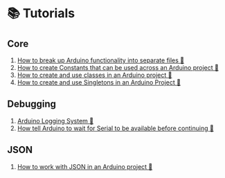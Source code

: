 # 📚 Tutorials

## Core

1. <a href="https://delasign.com/blog/arduino-functions-in-seperate-files/?utm=arduino-starter-project">How to break up Arduino functionality into separate files 🔗</a>
2. <a href="https://delasign.com/blog/arduino-system-constants/?utm=arduino-starter-project">How to create Constants that can be used across an Arduino project 🔗</a>
5. <a href="https://delasign.com/blog/arduino-create-use-classes/?utm=arduino-starter-project">How to create and use classes in an Arduino project 🔗</a>
6. <a href="https://delasign.com/blog/arduino-singleton/?utm=arduino-starter-project">How to create and use Singletons in an Arduino Project 🔗</a>

## Debugging

1. <a href="https://delasign.com/blog/arduino-log-system/?utm=arduino-starter-project">Arduino Logging System 🔗</a>
2. <a href="https://delasign.com/blog/arduino-wait-for-serial/?utm=arduino-starter-project">How tell Arduino to wait for Serial to be available before continuing 🔗</a>

## JSON

1. <a href="https://delasign.com/blog/arduino-json/?utm=arduino-starter-project">How to work with JSON in an Arduino project 🔗</a>
